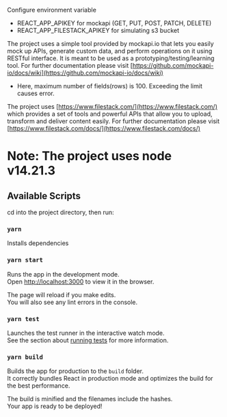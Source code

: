Configure environment variable

- REACT_APP_APIKEY for mockapi (GET, PUT, POST, PATCH, DELETE)
- REACT_APP_FILESTACK_APIKEY for simulating s3 bucket

The project uses a simple tool provided by mockapi.io that lets you easily mock up APIs, generate custom data, and perform operations on it using RESTful interface. It is meant to be used as a prototyping/testing/learning tool. For further documentation please visit [https://github.com/mockapi-io/docs/wiki](https://github.com/mockapi-io/docs/wiki)

- Here, maximum number of fields(rows) is 100. Exceeding the limit causes error.

The project uses [https://www.filestack.com/](https://www.filestack.com/) which provides a set of tools and powerful APIs that allow you to upload, transform and deliver content easily. For further documentation please visit [https://www.filestack.com/docs/](https://www.filestack.com/docs/)

# Note: The project uses node v14.21.3

## Available Scripts

cd into the project directory, then run:

### `yarn`

Installs dependencies

### `yarn start`

Runs the app in the development mode.\
Open [http://localhost:3000](http://localhost:3000) to view it in the browser.

The page will reload if you make edits.\
You will also see any lint errors in the console.

### `yarn test`

Launches the test runner in the interactive watch mode.\
See the section about [running tests](https://facebook.github.io/create-react-app/docs/running-tests) for more information.

### `yarn build`

Builds the app for production to the `build` folder.\
It correctly bundles React in production mode and optimizes the build for the best performance.

The build is minified and the filenames include the hashes.\
Your app is ready to be deployed!
